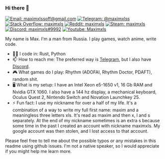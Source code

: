 ### Hi there 👋
[![Email: maximxlssoff@gmail.com](https://img.shields.io/badge/maximxlssoff@gmail.com-D14836?style=flat-square&logo=gmail&logoColor=white)](mailto:maximxlssoff@gmail.com)
[![Telegram: @maximxlss](https://img.shields.io/badge/Telegram-2CA5E0?style=flat-square&logo=telegram&logoColor=white)](https://t.me/maximxlss)
[![Stack Overflow: maximxls](https://img.shields.io/badge/-Stackoverflow-FE7A16?style=flat-square&logo=stack-overflow&logoColor=white)](https://stackoverflow.com/users/9943698/maximxls)
[![Reddit: maximxls](https://img.shields.io/badge/Reddit-%23FF4500.svg?style=flat-square&logo=Reddit&logoColor=white)](https://www.reddit.com/user/Maximxls)
[![Steam: maximxls](https://img.shields.io/badge/Steam-%23000000.svg?style=flat-square&logo=steam&logoColor=white)](https://steamcommunity.com/id/maximxls/)
[![Discord: maximxls#9992](https://img.shields.io/badge/maximxls%239992-%237289DA.svg?style=flat-square&logo=discord&logoColor=white)](https://discordapp.com/users/341281312243712001)
[![Youtube: Maximxls](https://img.shields.io/badge/Youtube-%23FF0000.svg?style=flat-square&logo=YouTube&logoColor=white)](https://www.youtube.com/channel/UCNAY5V8Kr0JFinxfEpvZYrA)

My name is Max. I'm a man from Russia. I play games, watch anime, write code.
- 👨‍💻 I code in: Rust, Python
- 📫 How to reach me: The preferred way is [Telegram](https://t.me/maximxlss), but I also have [Discord](https://discordapp.com/users/341281312243712001).
- 🎮 What games do I play: Rhythm (ADOFAI, Rhythm Doctor, PDAFT), random shit.
- 🖥️ What is my setup: I have an Intel Xeon e5-1650 v1, 16 Gb RAM and Nvidia GTX 1060. I also have a 144 hz display, a mechanical keyboard, Oculus Quest 2, Nintendo Switch and Novation Launchkey 25.
- ⚡ Fun fact: I use my nickname for over a half of my life. It's a combination of a way to write my full first name: maxim and a meaningless three letters xls. It's read as maxim and then x, l and s separately. At the end of my nickname sometimes is an extra s because some time in the past I created an account with nickname maximxls. My google account was then stolen, and I lost access to that account.

Please feel free to tell me about the possible typos or any mistakes in this readme using github issues. I'm not a native speaker, so I would appreciate if you might help me learn more.
